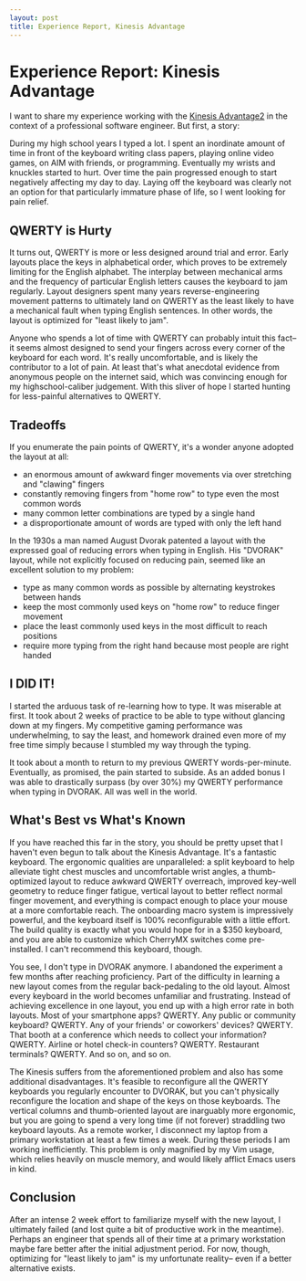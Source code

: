 ```yaml
---
layout: post
title: Experience Report, Kinesis Advantage
---
```


# Experience Report: Kinesis Advantage

I want to share my experience working with the [Kinesis Advantage2](
https://kinesis-ergo.com/shop/advantage2/) in the context of a professional
software engineer. But first, a story:

During my high school years I typed a lot. I spent an inordinate amount of time
in front of the keyboard writing class papers, playing online video games, on
AIM with friends, or programming. Eventually my wrists and knuckles started to
hurt.  Over time the pain progressed enough to start negatively affecting my day
to day. Laying off the keyboard was clearly not an option for that particularly
immature phase of life, so I went looking for pain relief.

## QWERTY is Hurty

It turns out, QWERTY is more or less designed around trial and error. Early
layouts place the keys in alphabetical order, which proves to be extremely
limiting for the English alphabet. The interplay between mechanical arms and the
frequency of particular English letters causes the keyboard to jam regularly.
Layout designers spent many years reverse-engineering movement patterns to
ultimately land on QWERTY as the least likely to have a mechanical fault when
typing English sentences. In other words, the layout is optimized for "least
likely to jam".

Anyone who spends a lot of time with QWERTY can probably intuit this fact– it
seems almost designed to send your fingers across every corner of the keyboard
for each word. It's really uncomfortable, and is likely the contributor to a lot
of pain. At least that's what anecdotal evidence from anonymous people on the
internet said, which was convincing enough for my highschool-caliber judgement.
With this sliver of hope I started hunting for less-painful alternatives to
QWERTY.

## Tradeoffs

If you enumerate the pain points of QWERTY, it's a wonder anyone adopted the
layout at all:

- an enormous amount of awkward finger movements via over stretching and
  "clawing" fingers
- constantly removing fingers from "home row" to type even the most common words
- many common letter combinations are typed by a single hand
- a disproportionate amount of words are typed with only the left hand

In the 1930s a man named August Dvorak patented a layout with the expressed goal
of reducing errors when typing in English. His "DVORAK" layout, while not
explicitly focused on reducing pain, seemed like an excellent solution to my
problem:

- type as many common words as possible by alternating keystrokes between hands
- keep the most commonly used keys on "home row" to reduce finger movement
- place the least commonly used keys in the most difficult to reach positions
- require more typing from the right hand because most people are right handed


## I DID IT!

I started the arduous task of re-learning how to type. It was miserable at
first. It took about 2 weeks of practice to be able to type without glancing
down at my fingers. My competitive gaming performance was underwhelming, to say
the least, and homework drained even more of my free time simply because I
stumbled my way through the typing.

It took about a month to return to my previous QWERTY words-per-minute.
Eventually, as promised, the pain started to subside. As an added bonus I was
able to drastically surpass (by over 30%) my QWERTY performance when typing in
DVORAK. All was well in the world.

## What's Best vs What's Known

If you have reached this far in the story, you should be pretty upset that I
haven't even begun to talk about the Kinesis Advantage. It's a fantastic
keyboard. The ergonomic qualities are unparalleled: a split keyboard to help
alleviate tight chest muscles and uncomfortable wrist angles, a thumb-optimized
layout to reduce awkward QWERTY overreach, improved key-well geometry to reduce
finger fatigue, vertical layout to better reflect normal finger movement, and
everything is compact enough to place your mouse at a more comfortable reach.
The onboarding macro system is impressively powerful, and the keyboard itself is
100% reconfigurable with a little effort. The build quality is exactly what you
would hope for in a $350 keyboard, and you are able to customize which CherryMX
switches come pre-installed. I can't recommend this keyboard, though.

You see, I don't type in DVORAK anymore. I abandoned the experiment a few months
after reaching proficiency. Part of the difficulty in learning a new layout
comes from the regular back-pedaling to the old layout. Almost every keyboard in
the world becomes unfamiliar and frustrating. Instead of achieving excellence in
one layout, you end up with a high error rate in both layouts. Most of your
smartphone apps? QWERTY. Any public or community keyboard? QWERTY. Any of your
friends' or coworkers' devices? QWERTY. That booth at a conference which needs
to collect your information? QWERTY. Airline or hotel check-in counters? QWERTY.
Restaurant terminals? QWERTY. And so on, and so on.

The Kinesis suffers from the aforementioned problem and also has some additional
disadvantages. It's feasible to reconfigure all the QWERTY keyboards you
regularly encounter to DVORAK, but you can't physically reconfigure the location
and shape of the keys on those keyboards. The vertical columns and
thumb-oriented layout are inarguably more ergonomic, but you are going to spend
a very long time (if not forever) straddling two keyboard layouts. As a remote
worker, I disconnect my laptop from a primary workstation at least a few times a
week. During these periods I am working inefficiently. This problem is only
magnified by my Vim usage, which relies heavily on muscle memory, and would
likely afflict Emacs users in kind.

## Conclusion

After an intense 2 week effort to familiarize myself with the new layout, I
ultimately failed (and lost quite a bit of productive work in the meantime).
Perhaps an engineer that spends all of their time at a primary workstation maybe
fare better after the initial adjustment period. For now, though, optimizing for
"least likely to jam" is my unfortunate reality– even if a better alternative
exists.
